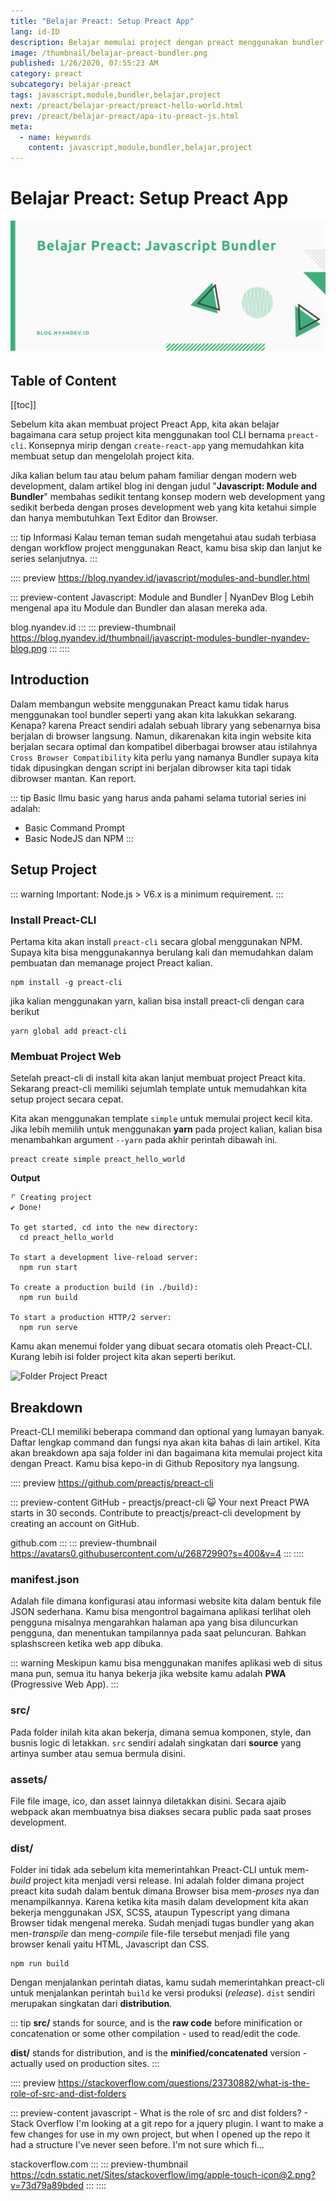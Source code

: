 ```yaml
---
title: "Belajar Preact: Setup Preact App"
lang: id-ID
description: Belajar memulai project dengan preact menggunakan bundler tool.
image: /thumbnail/belajar-preact-bundler.png
published: 1/26/2020, 07:55:23 AM
category: preact
subcategory: belajar-preact
tags: javascript,module,bundler,belajar,project
next: /preact/belajar-preact/preact-hello-world.html
prev: /preact/belajar-preact/apa-itu-preact-js.html
meta:
  - name: keywords
    content: javascript,module,bundler,belajar,project
---
```

# Belajar Preact: Setup Preact App

<Author name="Ryan Aunur Rassyid" />

![Belajar Preact: Setup Preact App](/images/belajar-preact-bundler-cover.png#ft-image "Belajar Preact: Setup Preact App")

## Table of Content
[[toc]]

Sebelum kita akan membuat project Preact App, kita akan belajar bagaimana cara setup project kita menggunakan tool CLI bernama `preact-cli`. Konsepnya mirip dengan `create-react-app` yang memudahkan kita membuat setup dan mengelolah project kita. 

Jika kalian belum tau atau belum paham familiar dengan modern web development, dalam artikel blog ini dengan judul "**Javascript: Module and Bundler**" membahas sedikit tentang konsep modern web development yang sedikit berbeda dengan proses development web yang kita ketahui simple dan hanya membutuhkan Text Editor dan Browser.

::: tip Informasi
Kalau teman teman sudah mengetahui atau sudah terbiasa dengan workflow project menggunakan React, kamu bisa skip dan lanjut ke series selanjutnya.
:::

:::: preview https://blog.nyandev.id/javascript/modules-and-bundler.html

::: preview-content Javascript: Module and Bundler | NyanDev Blog
Lebih mengenal apa itu Module dan Bundler dan alasan mereka ada.

blog.nyandev.id
:::
::: preview-thumbnail https://blog.nyandev.id/thumbnail/javascript-modules-bundler-nyandev-blog.png
:::
::::

## Introduction
Dalam membangun website menggunakan Preact kamu tidak harus menggunakan tool bundler seperti yang akan kita lakukkan sekarang. Kenapa? karena Preact sendiri adalah sebuah library yang sebenarnya bisa berjalan di browser langsung. Namun, dikarenakan kita ingin website kita berjalan secara optimal dan kompatibel diberbagai browser atau istilahnya `Cross Browser Compatibility` kita perlu yang namanya Bundler supaya kita tidak dipusingkan dengan script ini berjalan dibrowser kita tapi tidak dibrowser mantan. Kan report.

::: tip Basic 
Ilmu basic yang harus anda pahami selama tutorial series ini adalah:
- Basic Command Prompt
- Basic NodeJS dan NPM
:::

## Setup Project
::: warning
Important: Node.js > V6.x is a minimum requirement.
:::

### Install Preact-CLI
Pertama kita akan install `preact-cli` secara global menggunakan NPM. Supaya kita bisa menggunakannya berulang kali dan memudahkan dalam pembuatan dan memanage project Preact kalian.

```shell
npm install -g preact-cli
```
jika kalian menggunakan yarn, kalian bisa install preact-cli dengan cara berikut
```shell
yarn global add preact-cli
```

### Membuat Project Web
Setelah preact-cli di install kita akan lanjut membuat project Preact kita. Sekarang preact-cli memiliki sejumlah template untuk memudahkan kita setup project secara cepat.

Kita akan menggunakan template `simple` untuk memulai project kecil kita. Jika lebih memilih untuk menggunakan **yarn** pada project kalian, kalian bisa menambahkan argument `--yarn` pada akhir perintah dibawah ini.

```shell
preact create simple preact_hello_world
```

**Output**
```shell
⠋ Creating project
✔ Done!

To get started, cd into the new directory:
  cd preact_hello_world

To start a development live-reload server:
  npm run start

To create a production build (in ./build):
  npm run build

To start a production HTTP/2 server:
  npm run serve
```

Kamu akan menemui folder yang dibuat secara otomatis oleh Preact-CLI. Kurang lebih isi folder project kita akan seperti berikut.

![Folder Project Preact](https://telegra.ph/file/db4724796b6f118f8c070.png)

## Breakdown
Preact-CLI memiliki beberapa command dan optional yang lumayan banyak. Daftar lengkap command dan fungsi nya akan kita bahas di lain artikel. Kita akan breakdown apa saja folder ini dan bagaimana kita memulai project kita dengan Preact. Kamu bisa kepo-in di Github Repository nya langsung.

:::: preview https://github.com/preactjs/preact-cli

::: preview-content GitHub - preactjs/preact-cli
😺 Your next Preact PWA starts in 30 seconds. Contribute to preactjs/preact-cli development by creating an account on GitHub.

github.com
:::
::: preview-thumbnail https://avatars0.githubusercontent.com/u/26872990?s=400&v=4
:::
::::

### manifest.json
Adalah file dimana konfigurasi atau informasi website kita dalam bentuk file JSON sederhana. Kamu bisa mengontrol bagaimana aplikasi terlihat oleh pengguna misalnya mengarahkan halaman apa yang bisa diluncurkan pengguna, dan menentukan tampilannya pada saat peluncuran. Bahkan splashscreen ketika web app dibuka. 

::: warning
Meskipun kamu bisa menggunakan manifes aplikasi web di situs mana pun, semua itu hanya bekerja jika website kamu adalah **PWA** (Progressive Web App).
:::

### src/
Pada folder inilah kita akan bekerja, dimana semua komponen, style, dan busnis logic di letakkan. `src` sendiri adalah singkatan dari **source** yang artinya sumber atau semua bermula disini.

### assets/
File file image, ico, dan asset lainnya diletakkan disini. Secara ajaib webpack akan membuatnya bisa diakses secara public pada saat proses development.

### dist/
Folder ini tidak ada sebelum kita memerintahkan Preact-CLI untuk mem-*build* project kita menjadi versi release. Ini adalah folder dimana project preact kita sudah dalam bentuk dimana Browser bisa mem-*proses* nya dan menampilkannya. Karena ketika kita masih dalam development kita akan bekerja menggunakan JSX, SCSS, ataupun Typescript yang dimana Browser tidak mengenal mereka. Sudah menjadi tugas bundler yang akan men-*transpile* dan meng-*compile* file-file tersebut menjadi file yang browser kenali yaitu HTML, Javascript dan CSS.

```shell
npm run build
```

Dengan menjalankan perintah diatas, kamu sudah memerintahkan preact-cli untuk menjalankan perintah `build` ke versi produksi (*release*). `dist` sendiri merupakan singkatan dari **distribution**.

::: tip 
**src/** stands for source, and is the **raw code** before minification or concatenation or some other compilation - used to read/edit the code.

**dist/** stands for distribution, and is the **minified/concatenated** version - actually used on production sites.
:::

:::: preview https://stackoverflow.com/questions/23730882/what-is-the-role-of-src-and-dist-folders

::: preview-content javascript - What is the role of src and dist folders? - Stack Overflow
I'm looking at a git repo for a jquery plugin. I want to make a few changes for use in my own project, but when I opened up the repo it had a structure I've never seen before. I'm not sure which fi...

stackoverflow.com
:::
::: preview-thumbnail https://cdn.sstatic.net/Sites/stackoverflow/img/apple-touch-icon@2.png?v=73d79a89bded
:::
::::


